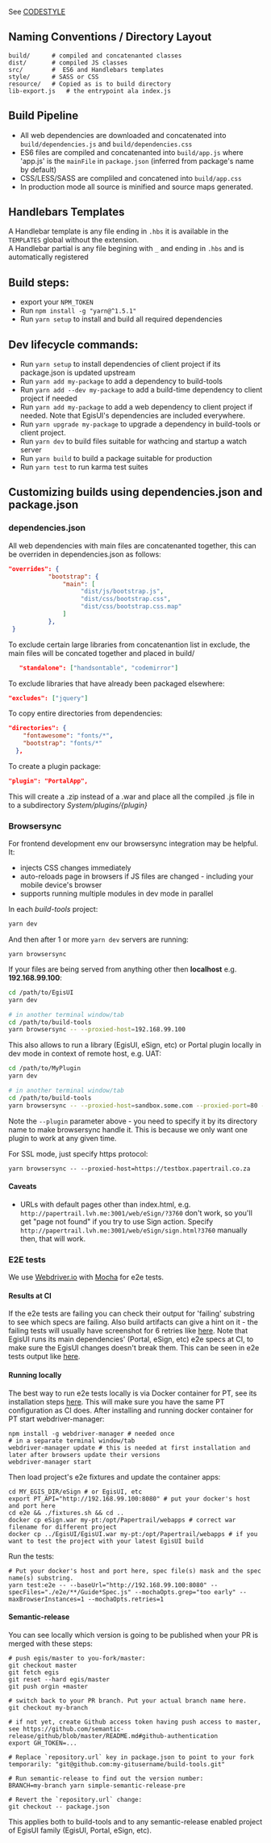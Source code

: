 See [CODESTYLE](CODESTYLE.md)  

## Naming Conventions / Directory Layout

```shell
build/ 		# compiled and concatenanted classes
dist/ 		# compiled JS classes
src/ 		#  ES6 and Handlebars templates
style/ 		# SASS or CSS
resource/	# Copied as is to build directory
lib-export.js	# the entrypoint ala index.js
```

## Build Pipeline

* All web dependencies are downloaded and concatenated into `build/dependencies.js` and `build/dependencies.css`
* ES6 files are compiled and concatenanted into `build/app.js` where 'app.js' is the `mainFile` in `package.json` 
(inferred from package's name by default)
* CSS/LESS/SASS are compliled and concatened into `build/app.css`
* In production mode all source is minified and source maps generated.

## Handlebars Templates

A Handlebar template is any file ending in `.hbs` it is available in the `TEMPLATES` global without the extension.  
A Handlebar partial is any file begining with `_` and ending in `.hbs` and is automatically registered  

## Build steps:
* export your `NPM_TOKEN`
* Run `npm install -g "yarn@^1.5.1"` 
* Run `yarn setup` to install and build all required dependencies

## Dev lifecycle commands:
* Run `yarn setup` to install dependencies of client project if its package.json is updated upstream
* Run `yarn add my-package` to add a dependency to build-tools  
* Run `yarn add --dev my-package` to add a build-time dependency to client project if needed  
* Run `yarn add my-package` to add a web dependency to client project if needed. Note that EgisUI's dependencies are 
included everywhere.
* Run `yarn upgrade my-package` to upgrade a dependency in build-tools or client project.  
* Run `yarn dev` to  build files suitable for wathcing and startup a watch server
* Run `yarn build` to build a package suitable for production
* Run `yarn test` to run karma test suites


## Customizing builds using dependencies.json and package.json

### dependencies.json
All web dependencies with main files are concatenanted together, this can be overriden in dependencies.json as follows:

```json 
"overrides": {
           "bootstrap": {
               "main": [
                    "dist/js/bootstrap.js",
                    "dist/css/bootstrap.css", 
                    "dist/css/bootstrap.css.map"
               ]
           },
 }   
```

To exclude certain large libraries from concatenantion list in exclude, the main files will be concated together and placed in build/<libray name>
```json
   "standalone": ["handsontable", "codemirror"]
```

To exclude libraries that have already been packaged elsewhere:
```json
"excludes": ["jquery"]
```

To copy entire directories from dependencies:

```json
"directories": {
    "fontawesome": "fonts/*",
    "bootstrap": "fonts/*"
  },
```

To create a plugin package:

```json
"plugin": "PortalApp",
```
This will create a .zip instead of a .war and place all the compiled .js file in to a subdirectory *System/plugins/{plugin}*

### Browsersync

For frontend development env our browsersync integration may be helpful. It:
* injects CSS changes immediately
* auto-reloads page in browsers if JS files are changed - including your mobile device's browser 
* supports running multiple modules in dev mode in parallel

In each *build-tools* project:  
```bash
yarn dev
```
And then after 1 or more `yarn dev` servers are running:  
```
yarn browsersync
```

If your files are being served from anything other then **localhost** e.g. **192.168.99.100**: 

```bash
cd /path/to/EgisUI
yarn dev

# in another terminal window/tab
cd /path/to/build-tools
yarn browsersync -- --proxied-host=192.168.99.100
```

This also allows to run a library (EgisUI, eSign, etc) or Portal plugin locally in dev mode in context of remote host, e.g. UAT:
```bash
cd /path/to/MyPlugin
yarn dev

# in another terminal window/tab
cd /path/to/build-tools
yarn browsersync -- --proxied-host=sandbox.some.com --proxied-port=80 --plugin=MyPlugin
```

Note the `--plugin` parameter above - you need to specify it by its directory name to make browsersync handle it. This 
is because we only want one plugin to work at any given time. 

For SSL mode, just specify https protocol:
```
yarn browsersync -- --proxied-host=https://testbox.papertrail.co.za
```

#### Caveats
 * URLs with default pages other than index.html, e.g. `http://papertrail.lvh.me:3001/web/eSign/?3760` don't work, so 
 you'll get "page not found" if you try to use Sign action. Specify `http://papertrail.lvh.me:3001/web/eSign/sign.html?3760` 
 manually then, that will work.
 
### E2E tests
We use [Webdriver.io](http://webdriver.io/) with [Mocha](https://mochajs.org/) for e2e tests.
 
#### Results at CI
If the e2e tests are failing you can check their output for 'failing' substring to see which specs are failing. Also 
build artifacts can give a hint on it - the failing tests will usually have screenshot for 6 retries like 
[here](docs/failing-e2e-artifacts.png). Note that EgisUI runs its main dependencies' (Portal, eSign, etc) e2e specs at 
CI, to make sure the EgisUI changes doesn't break them. This can be seen in  e2e tests output like 
[here](docs/egisui-dependency-e2e-specs.png).

#### Running locally
The best way to run e2e tests locally is via Docker container for PT, see its installation steps 
[here](http://developer.papertrail.co.za/Reference/Dev-Environment.html#Docker). This will make sure you have the same 
PT configuration as CI does. After installing and running docker container for PT start webdriver-manager:
```
npm install -g webdriver-manager # needed once
# in a separate terminal window/tab
webdriver-manager update # this is needed at first installation and later after browsers update their versions
webdriver-manager start
```
Then load project's e2e fixtures and update the container apps:
```
cd MY_EGIS_DIR/eSign # or EgisUI, etc
export PT_API="http://192.168.99.100:8080" # put your docker's host and port here
cd e2e && ./fixtures.sh && cd ..
docker cp eSign.war my-pt:/opt/Papertrail/webapps # correct war filename for different project
docker cp ../EgisUI/EgisUI.war my-pt:/opt/Papertrail/webapps # if you want to test the project with your latest EgisUI build
```

Run the tests:
```
# Put your docker's host and port here, spec file(s) mask and the spec name(s) substring.
yarn test:e2e -- --baseUrl="http://192.168.99.100:8080" --specFiles="./e2e/**/Guide*Spec.js" --mochaOpts.grep="too early" --maxBrowserInstances=1 --mochaOpts.retries=1 
```

#### Semantic-release
You can see locally which version is going to be published when your PR is merged with these steps:
```
# push egis/master to you-fork/master:
git checkout master
git fetch egis
git reset --hard egis/master
git push orgin +master

# switch back to your PR branch. Put your actual branch name here.
git checkout my-branch

# if not yet, create Github access token having push access to master, see https://github.com/semantic-release/github/blob/master/README.md#github-authentication
export GH_TOKEN=...

# Replace `repository.url` key in package.json to point to your fork temporarily: "git@github.com:my-gitusername/build-tools.git"

# Run semantic-release to find out the version number: 
BRANCH=my-branch yarn simple-semantic-release-pre

# Revert the `repository.url` change:
git checkout -- package.json
``` 
This applies both to build-tools and to any semantic-release enabled project of EgisUI family (EgisUI, Portal, 
eSign, etc). 
